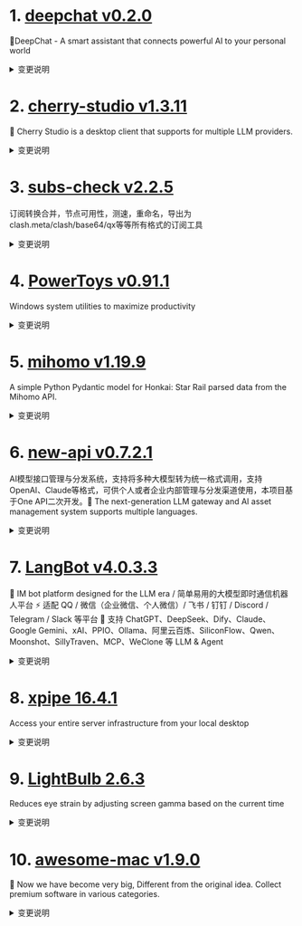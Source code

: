 
# 1. [deepchat v0.2.0](https://github.com/ThinkInAIXYZ/deepchat/releases/tag/v0.2.0)  
🐬DeepChat - A smart assistant that connects powerful AI to your personal world
<details>
<summary>变更说明</summary>

## 🚀 DeepChat 0.2.0 正式发布 | 重新定义你的 AI 对话体验！
—— 不再是简单的 ChatBot，而是你的自然语言 Agent  工具🌟

- UI重构，多窗口功能上线，多Tab，多窗口，就像使用浏览器一样使用AI，真正的效率工具
- MCP相关底层重构，Function Call 兼容性大大提升，模型对于MCP的感知更清晰
- 优化消息复制成图片能力，分享更容易
- 支持 OpenAI Responses API 面向未来
- Claude 4 / Gemini 05-20 相关支持
#

## ✨ 本次主要更新内容 ✨
- **⚠️⚠️[大型优化]多Tab+多窗口重构+UI优化**    
- **add support for python code / 添加对 Python 代码的支持**    
- **Save and restore window size & position / 保存并恢复窗口的大小与位置**    
- **知识库默认不展开 & 统一样式**    
- **fix(artifact): add copy button / 修复（构建物）：添加复制按钮**    
- **fix(thread): 去除重复的generatingMessages设置**    
- **fix(openai): fix missing token usage stats in streaming; update Qwen model context window; fix renderer process listening address / 修复缺失 token 统计、更新 Qwen 上下文、修复渲染监听地址**    
- **add support for openai responses / 添加 OpenAI 响应支持**    
- **add "translate" and "ask ai" to context menu of selected text / 在选中文本菜单中添加“翻译”和“提问 AI”**    
- **fix(thread): fix tool_call responses history in context messages / 修复上下文中 tool_call 响应历史记录问题**    
- **add copy tips / 添加复制提示**    
- **Add message copy success tips / 添加复制成功提示**    
- **feat(openai): add native function-calling history support / 新增原生函数调用历史支持**    
- **Support custom Prompt management & MCP's Prompt / 支持自定义 Prompt 管理及 MCP 的 Prompt**    
- **fix(search): optimize intent recognition; fix null citation / 优化搜索意图识别；修复空引用问题**    
- **fix css issue in multi tabs version / 修复多标签版本 CSS 问题**    
- **fix(CodeBlockNode): code update scroll to bottom / 修复代码更新时滚动到底部**    
- **fix(modelcfg): official model configs of Qwen updated / 更新 Qwen 官方模型配置**    
- **fix(css): correct dark theme border / 修复暗色主题边框以提升对比度**    
- **Feature/capture long screenshot / 支持长截图功能**    
#
## 临渊羡鱼不如退而结网，如下是本次新的贡献者
*  made their first contribution in 
*  made their first contribution in 
*  made their first contribution in 
*  made their first contribution in 

**Full Changelog**: 

🔥 为什么选择 DeepChat？

✅ **商业友好**：基于原版  开源，无任何协议外的额外约束，面向开源。
✅ **开箱即用**：极简配置，即刻开启你的智能对话之旅。
✅ **极致灵活**：自由切换模型，自定义模型源，满足你多样化的对话和探索需求。
✅ **体验绝佳**：LaTeX 公式渲染、代码高亮、Markdown 支持，模型对话从未如此顺畅。
✅ **持续进化**：我们倾听用户反馈，不断迭代更新，为你带来更卓越的 AI 对话体验。

📥 立即体验未来

💬 反馈有礼：欢迎提交你的宝贵建议，加入 VIP 用户社群，与我们一同塑造 DeepChat 的未来！
<img width="400px" src="  

</details>

# 2. [cherry-studio v1.3.11](https://github.com/CherryHQ/cherry-studio/releases/tag/v1.3.11)  
🍒 Cherry Studio is a desktop client that supports for multiple LLM providers.
<details>
<summary>变更说明</summary>

## What's Changed
* fix: editing user messages is not re-sent; it can only be saved  
* feat: support pin topic to the top  
* feat: add navigation buttons for webview history in MinApp popup  
* chore: update electron version to 35.4.0 in package.json and yarn.lock  
* Feat/support tokenflux provider  


**Full Changelog**:   

</details>

# 3. [subs-check v2.2.5](https://github.com/beck-8/subs-check/releases/tag/v2.2.5)  
订阅转换合并，节点可用性，测速，重命名，导出为clash.meta/clash/base64/qx等等所有格式的订阅工具
<details>
<summary>变更说明</summary>

## Changelog
* ddde832db99bae7e998f13443c6c365c5f9bd09d op: 调整重命名逻辑
* 1213065edd4e7ecf9c2fb3d911b55ea83d44a3cb update mihomo

  

</details>

# 4. [PowerToys v0.91.1](https://github.com/microsoft/PowerToys/releases/tag/v0.91.1)  
Windows system utilities to maximize productivity
<details>
<summary>变更说明</summary>

This is a patch release to fix issues in v0.91 we deemed important for stability based on incoming rates. See  for full release notes.

## Installer Hashes

[ptUserX64]:  
[ptUserArm64]:  
[ptMachineX64]:  
[ptMachineArm64]: 
 
|  Description   | Filename | sha256 hash |
|----------------|----------|-------------|
| Per user - x64       | [PowerToysUserSetup-0.91.1-x64.exe][ptUserX64] | 42EA4A3E8C79A5456476D19E72B3E2AB9393A89C4DC7442EB7EE5A1E3490D38A |
| Per user - ARM64     | [PowerToysUserSetup-0.91.1-arm64.exe][ptUserArm64] | F3F433FE04049F9197411D792AADEBF34E3BE7FE16327BD8B73D2A046ED8BAF6 |
| Machine wide - x64   | [PowerToysSetup-0.91.1-x64.exe][ptMachineX64] | EC4BC3A8625775866B0ED4577CCF83E6EC7B1A0AD267379DDBAF4FE49C7B5BDD |
| Machine wide - ARM64 | [PowerToysSetup-0.91.1-arm64.exe][ptMachineArm64] | 9CB8911008420D0E446AE3D5CE365E447FA4DF9DCF9337F3A80F933C00FC3689 |

## Highlights

-  - Command Palette: Fixed regression where it ran as admin instead of the current user when PowerToys was elevated; also resolved extension launch failures occurring only in admin mode.
-  - Workspaces: Fixed regression where command-line options support was expected but missing when launching classic Win32 apps (e.g. Edge, Chrome).
-  - Quick Accent: Fixed regression requiring activation key to be held simultaneously with the key during the "Input delays" period for accent selection; instead, only the key needs to be held after activation.
  

</details>

# 5. [mihomo v1.19.9](https://github.com/MetaCubeX/mihomo/releases/tag/v1.19.9)  
A simple Python Pydantic model for Honkai: Star Rail parsed data from the Mihomo API.
<details>
<summary>变更说明</summary>

## What's Changed
* 188372cb feat: add `tls.ech-key` for `external-controller-tls` 
* 5cf0f18c feat: reality add `support-x25519mlkem768`, it only works with new version server 
* a1350d49 feat: add `ech-key` for listeners 
* c6d7ef8c feat: add `ech-opts` for anytls/shadowsocks/trojan/vmess/vless outbound 
* dc958e6a feat: add `ech-opts` for hysteria/hysteria2/tuic outbound 
* Other incompatible updates are the same as v1.19.6~v1.19.8:
> * For security reasons, all paths appearing in the configuration file will be limited to **workdir** (regardless of whether they are relative or absolute). If there is a specific need, please specify additional safe paths by setting the `SAFE_PATHS` environment variable while ensuring safety. The syntax of this environment variable is the same as the PATH environment variable parsing rules of this operating system (i.e., semicolon-separated under Windows and colon-separated under other systems)
> * For security reasons, the "path" parameter of `/configs` in the restful api has been restricted, and its directory also needs to be in **workdir** or `SAFE_PATHS`.
> * In addition, support for specifying `routing-mark` and `interface-name` for `proxy-groups` has been removed. Please specify the relevant parameters in `proxies` directly.
> * Note: The **workdir** mentioned above is specified by the `-d` parameter when the program is started or the `CLASH_HOME_DIR` environment variable. If neither of the above is specified, the default is:
>   * on Unix systems, `$HOME/.config/mihomo`.
>   * on Windows, `%USERPROFILE%/.config/mihomo`.

## BUG & Fix
* 41b57afb fix: grpc deadline implement 
* 608ddb1b fix: `external-ui-name` must in local 
* 90ed01ed fix: backoff not reset when the file unchanged 
* bb8c47d8 fix: error typo 
* c489c526 fix: hysteria2 hop ports init  
* d036d981 fix: http server does not handle http2 logic correctly 
* d5a03901 fix: race in close grpc transport 
* d900c712 fix: shadowtls v2 not work with X25519MLKEM768 
* f91a586d fix: inline proxy provider's healthcheck not work 

## Maintenance
* 1672750c chore: simplifying the old fingerprint processing method 
* 257fead5 docs: update config.yaml follow 5cf0f18c 
* 83213d49 chore: adjust min backoff from 1s to 10s 
* 8a5f3b89 chore: simplify port hop costs 
* 8f92b1de chore: simplify the single root decompression process 
* 9f7a2a36 chore: unpack externalUI in a separate temporary directory to avoid malicious compressed packages from polluting workdir 
* a9347912 chore: stricter path checking when unpacking zip/tgz 
* ed42c4fe chore: disallow symlink in unzip 
* fd959fef chore: update dependencies 

**Full Changelog**: 
  

</details>

# 6. [new-api v0.7.2.1](https://github.com/QuantumNous/new-api/releases/tag/v0.7.2.1)  
AI模型接口管理与分发系统，支持将多种大模型转为统一格式调用，支持OpenAI、Claude等格式，可供个人或者企业内部管理与分发渠道使用，本项目基于One API二次开发。🍥 The next-generation LLM gateway and AI asset management system supports multiple languages.
<details>
<summary>变更说明</summary>

**Full Changelog**:   

</details>

# 7. [LangBot v4.0.3.3](https://github.com/RockChinQ/LangBot/releases/tag/v4.0.3.3)  
🤩 IM bot platform designed for the LLM era / 简单易用的大模型即时通信机器人平台 ⚡️ 适配 QQ / 微信（企业微信、个人微信）/ 飞书 / 钉钉 / Discord / Telegram / Slack 等平台 🧩 支持 ChatGPT、DeepSeek、Dify、Claude、Google Gemini、xAI、PPIO、Ollama、阿里云百炼、SiliconFlow、Qwen、Moonshot、SillyTraven、MCP、WeClone 等 LLM & Agent
<details>
<summary>变更说明</summary>

**Full Changelog**:   

</details>

# 8. [xpipe 16.4.1](https://github.com/xpipe-io/xpipe/releases/tag/16.4.1)  
Access your entire server infrastructure from your local desktop
<details>
<summary>变更说明</summary>

- Fix key file selection throwing NullPointer for VMs in 16.4
- Fix choco updater showing updates prior to availability


## Downloads

You can find all downloadable artifacts below attached to this release. For installation instructions, see the .

All artifacts are signed by   

</details>

# 9. [LightBulb 2.6.3](https://github.com/Tyrrrz/LightBulb/releases/tag/2.6.3)  
Reduces eye strain by adjusting screen gamma based on the current time
<details>
<summary>变更说明</summary>

## What's Changed
* Bump the actions group with 3 updates  
* Bump the nuget group across 1 directory with 7 updates  
* Bump the actions group with 2 updates  
* Update Avalonia and 4 other dependencies  
* Make the "Show LightBulb" hotkey toggle the window on/off instead  


**Full Changelog**:   

</details>

# 10. [awesome-mac v1.9.0](https://github.com/jaywcjlove/awesome-mac/releases/tag/v1.9.0)  
 Now we have become very big, Different from the original idea. Collect premium software in various categories.
<details>
<summary>变更说明</summary>

]( ]( ](

Documentation v1.9.0:   

Comparing Changes:   

- 📄 Add \`DayBar\` 3e8ca99 
- 📄 Add `DayBar` to Chinese list 946e070 
- 📄 Add `KeyClicker`. 401cf8c 
- 📄 Remove `Visual Studio for Mac`  7370729 
- 📄 Add NotchNook  e3c8c9f 
- 📄 Add BeagleEditor to list  feac625 
- 📄 Add Laucnhy  a43304a 
- 📄 Added missing periods for consistency and correctness  349464e 
- 📄 Remove Sip - 403 error  b6fd48c 
- 📄 Add `television` to command line utilities  fa7cb12 
- 🌟 feat: add command-line-apps list. 5e42d5f 
- 📖 doc: update contents. 33a00e9 
- 📖 doc: add terminal-apps contents. afb498d 
- 📖 doc: update explanation. 8ae447e 
- 📖 doc: update command-line-apps. 418797c 
- 📖 doc: update badges. 676a14c 
- 📄 Organize terminal emulators under Terminal Apps  09aaf39 
- 📄 Update Chinese list for 'Terminal Apps'  8adfff1 
- 📄 Update raycast  6f11b9e 
- 📄 Update Setapp and Table Plus  775fb52 
- 📄 Remove retired Azure Data Studio  6d66133 
- 📄 Add nugget  de11d17 
- 📄 Update README.md for Velja  46d497b 
- 📄 Add TrailBase to Databases.  8dc7710 
- 📄 Add DNS Easy Switcher  b36e6f2 
- 💄 chore: Update Contents  94550a7 
- 🐞 fix: fix App Store link. 5394cf7 
- 📄 Add SteerMouse  bb23c8c 
- 📄 Add Reqable  6cadffc 
- 📄 Remove Manta from the Chinese list. fixed  382f31e 
- 📄 Add Swads  118a578 
- 📄 Add the JSON Schema CLI  c34763a 
- 🐞 fix: fix topit link error. fab4a46 
- 💄 chore: update Syncthing description in the Chinese list. 47a6a63 
- 📄 Add Reqable in the Chinses list.  701649d 
- 📄 Add bruno in the Chinses list. 47fac1a 
- 📄 Move JSON Schema CLI to command-line-apps list  088f67a 
- 📄 Add Tempo  d77f958 
- 📄 Add TimeScribe  d673ca7 
- 📄 Add electerm & iCopy  142b87c 
- 📄 Add Videoer 93d37a1 
- 📄 Add Mac Mouse Fix   40087c3 
- 📄 Added Unread RSS reader  becc757 
- 📄 Add Tuneful  40ee0b3 
- 📄 Add Focus Firewall app to Productivity  6d26222 
- 📄 Add Magic Switch  34e3e55 
- 📄 Remove Noti  935c2e0 
- 📄 Add `FocusCursor`. b4e0135 
- 📄 Add MacVim  d45e6cd 
- 📄 Add PDFsail  fix  68b5948 
- 📄 Add Lunacy to Design Tools  352ba6b 
- 📄 Add Tailscale  bf47358 
- 📄 Add mdctl - a command-line tool for processing Markdown files  b82bcd4 
- 📄 Add MacMusicPlayer to the list of music players  4e2b0ba 
- 📄 Add FileSentinel 97ef24e 
- 📄 Remove Timelane fix  170bf31 
- 📄 Add `Audioer`. 476541b 
- 📄 Add Aerospace   9190bd1 
- 📖 doc: Update README.md d45ef16 
- 📄 Add Dockit   f8424e8 
- 🐞 fix: Fix incorrect Dockit URL.   dec509d 
- 📄 Add DNS Optimizer  0bcbeb7 
- 📄 Add Droply - Image Background removal  6b13c0f 
- 📄 Add `Hoppscotch` fix  dd359a8 
- 📄 Added tailscale with CN description in README-zh.md  c33de1d 
- 📄 Add `Musicer` 4fd145f 
- 📄 Add `Yaak` fix  10c2d39 

```bash
npm i awesome-mac
## dist/awesome-mac.json
## dist/awesome-mac.zh.json
```
#
## Docker

```bash
docker pull wcjiang/awesome-mac:1.9.0
```

```bash
docker run --name awesome-mac --rm -d -p 9881:3000 wcjiang/awesome-mac:1.9.0
## Or
docker run --name awesome-mac -itd -p 9881:3000 wcjiang/awesome-mac:1.9.0
```

Visit the following URL in your browser

```bash

```  

</details>

